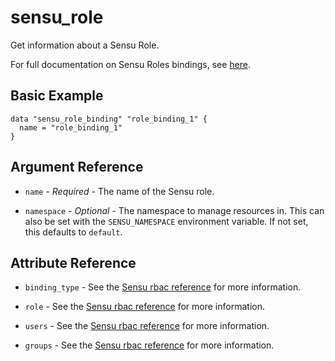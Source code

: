 # sensu_role

Get information about a Sensu Role.

For full documentation on Sensu Roles bindings, see [here](https://docs.sensu.io/sensu-go/latest/operations/control-access/rbac/#role-bindings).

## Basic Example

```hcl
data "sensu_role_binding" "role_binding_1" {
  name = "role_binding_1"
}
```

## Argument Reference

* `name` - *Required* - The name of the Sensu role.

* `namespace` - *Optional* - The namespace to manage resources in. This can
  also be set with the `SENSU_NAMESPACE` environment variable. If not set,
  this defaults to `default`.

## Attribute Reference

* `binding_type` - See the [Sensu rbac reference](https://docs.sensu.io/sensu-go/latest/operations/control-access/rbac/#role-binding-and-cluster-role-binding-specification) for more information.

* `role` - See the [Sensu rbac reference](https://docs.sensu.io/sensu-go/latest/operations/control-access/rbac/#role-binding-and-cluster-role-binding-specification) for more information.

* `users` - See the [Sensu rbac reference](https://docs.sensu.io/sensu-go/latest/operations/control-access/rbac/#role-binding-and-cluster-role-binding-specification) for more information.

* `groups` - See the [Sensu rbac reference](https://docs.sensu.io/sensu-go/latest/operations/control-access/rbac/#role-binding-and-cluster-role-binding-specification) for more information.

